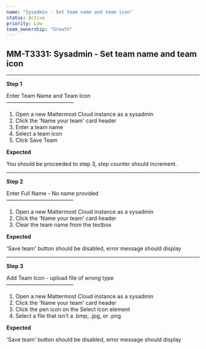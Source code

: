 ```yaml
---
name: "Sysadmin - Set team name and team icon"
status: Active
priority: Low
team_ownership: "Growth"
---
```


## MM-T3331: Sysadmin - Set team name and team icon

---

**Step 1**

Enter Team Name and Team Icon\
–––––––––––––––––––––––––

1. Open a new Mattermost Cloud instance as a sysadmin
2. Click the 'Name your team' card header
3. Enter a team name
4. Select a team icon
5. Click Save Team

**Expected**

You should be proceeded to step 3, step counter should increment.

---

**Step 2**

Enter Full Name - No name provided\
–––––––––––––––––––––––––

1. Open a new Mattermost Cloud instance as a sysadmin
2. Click the 'Name your team' card header
3. Clear the team name from the textbox

**Expected**

'Save team' button should be disabled, error message should display

---

**Step 3**

Add Team Icon - upload file of wrong type\
–––––––––––––––––––––––––

1. Open a new Mattermost Cloud instance as a sysadmin
2. Click the 'Name your team' card header
3. Click the pen icon on the Select Icon element
4. Select a file that isn't a .bmp, .jpg, or .png

**Expected**

'Save team' button should be disabled, error message should display
